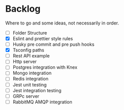 # Backlog

Where to go and some ideas, not necessarily in order.

- [ ] Folder Structure
- [x] Eslint and prettier style rules
- [ ] Husky pre commit and pre push hooks
- [x] Tsconfig paths
- [ ] Rest API example
- [ ] Http server
- [ ] Postgres integration with Knex
- [ ] Mongo integration
- [ ] Redis integration
- [ ] Jest unit testing
- [ ] Jest integration testing
- [ ] GRPc server
- [ ] RabbitMQ AMQP integration